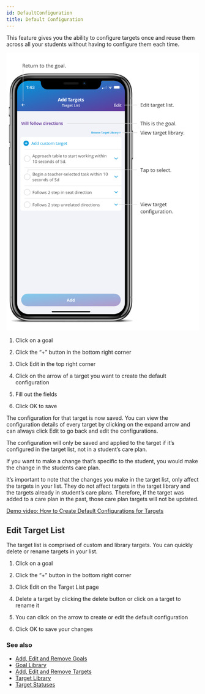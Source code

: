 ```yaml
---
id: DefaultConfiguration
title: Default Configuration
---
```

This feature gives you the ability to configure targets once and reuse them across all your students without having to configure them each time. 

<img src="/img/TargetList.png" width="650" />

1. Click on a goal 

2. Click the “+” button in the bottom right corner 

3. Click Edit in the top right corner 

4. Click on the arrow of a target you want to create the default configuration 

5. Fill out the fields 

6. Click OK to save  

The configuration for that target is now saved. You can view the configuration details of every target by clicking on the expand arrow and can always click Edit to go back and edit the configurations.  

The configuration will only be saved and applied to the target if it’s configured in the target list, not in a student’s care plan.  

If you want to make a change that’s specific to the student, you would make the change in the students care plan.  

It’s important to note that the changes you make in the target list, only affect the targets in your list. They do not affect targets in the target library and the targets already in student’s care plans. Therefore, if the target was added to a care plan in the past, those care plan targets will not be updated.  

[Demo video: How to Create Default Configurations for Targets](https://youtu.be/4faN4a3Ar8U "Title")

## Edit Target List 

The target list is comprised of custom and library targets. You can quickly delete or rename targets in your list.  

1. Click on a goal 

2. Click the “+” button in the bottom right corner 

3. Click Edit on the Target List page 

4. Delete a target by clicking the delete button or click on a target to rename it 

5. You can click on the arrow to create or edit the default configuration 

6. Click OK to save your changes

### See also
- [Add, Edit and Remove Goals](GoalsTargets/AddEditRemoveGoals.md)
- [Goal Library](GoalsTargets/GoalLibrary.md)
- [Add, Edit and Remove Targets](GoalsTargets/AddEditRemoveTargets.md)
- [Target Library](GoalsTargets/TargetLibrary.md)
- [Target Statuses](GoalsTargets/TargetStatuses.md)